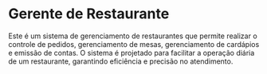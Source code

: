 # Gerente de Restaurante 

Este é um sistema de gerenciamento de restaurantes que permite realizar o controle de pedidos, gerenciamento de mesas, gerenciamento de cardápios e emissão de contas. O sistema é projetado para facilitar a operação diária de um restaurante, garantindo eficiência e precisão no atendimento.
